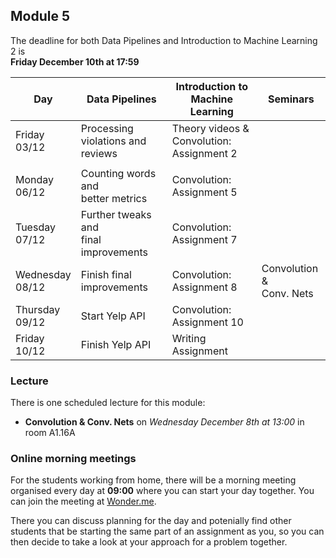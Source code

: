 
## Module 5

The deadline for both Data Pipelines and Introduction to Machine Learning 2 is<br>**Friday December 10th at 17:59**

| Day                | Data Pipelines               | Introduction to<br>Machine Learning | Seminars                    |
| ------------------ | ---------------------------- | ----------------------------------- | --------------------------- |
| Friday<br>03/12    | Processing violations and<br>reviews | Theory videos &<br>Convolution: Assignment 2 |            |
|                    |                                      |                                              |            |
| Monday<br>06/12    | Counting words and<br>better metrics | Convolution: Assignment 5   |                             |
| Tuesday<br>07/12   | Further tweaks and<br>final improvements | Convolution: Assignment 7  |                          |
| Wednesday<br>08/12 | Finish final improvements    | Convolution: Assignment 8           | Convolution &<br>Conv. Nets |
| Thursday<br>09/12  | Start Yelp API               | Convolution: Assignment 10          |                             |
| Friday<br>10/12    | Finish Yelp API              | Writing Assignment                  |                             |

### Lecture

There is one scheduled lecture for this module:

* **Convolution & Conv. Nets** on *Wednesday December 8th at 13:00* in room A1.16A

### Online morning meetings

For the students working from home, there will be a morning meeting organised
every day at **09:00** where you can start your day together. You can join the
meeting at
[Wonder.me](https://www.wonder.me/r?id=c6cdcb4d-7901-44dc-9b9f-fe90898c22a5).

There you can discuss planning for the day and potenially find other students
that be starting the same part of an assignment as you, so you can
then decide to take a look at your approach for a problem together.

